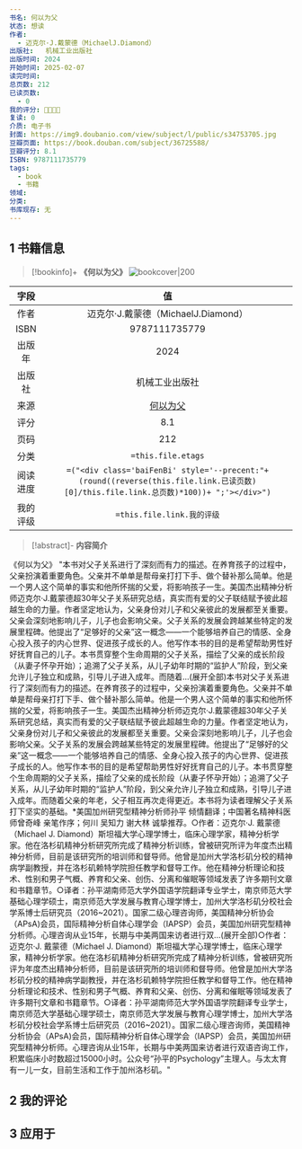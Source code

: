 ```yaml
---
书名: 何以为父
状态: 想读
作者:  
  - 迈克尔·J.戴蒙德（MichaelJ.Diamond） 
出版社:   机械工业出版社
出版时间: 2024
开始时间: 2025-02-07
读完时间: 
总页数: 212 
已读页数:
  - 0
我的评分: 🌟🌟🌟🌟
复读: 0
介质: 电子书
封面: https://img9.doubanio.com/view/subject/l/public/s34753705.jpg 
豆瓣页面: https://book.douban.com/subject/36725588/ 
豆瓣评分: 8.1 
ISBN: 9787111735779 
tags:
  - book
  - 书籍
领域: 
分类: 
书库现存: 无
---
```

## 1 书籍信息

> [!bookinfo]+ **《何以为父》**
> ![bookcover|200](https://img9.doubanio.com/view/subject/l/public/s34753705.jpg)
>
|  字段  |                                                               值                                                                |
| :--: | :----------------------------------------------------------------------------------------------------------------------------: |
|  作者  |     迈克尔·J.戴蒙德（MichaelJ.Diamond）                                                           |
| ISBN |                                                            9787111735779                                                            |
| 出版年  |                                                       2024                                                        |
| 出版社  |                                                         机械工业出版社                                                          |
|  来源  |                                                      [何以为父](https://book.douban.com/subject/36725588/)                                                      |
|  评分  |                                                           8.1                                                            |
|  页码  |                                                         212                                                          |
|  分类  |                                                       `=this.file.etags`                                                       |
| 阅读进度 | `=("<div class='baiFenBi' style='--precent:"+ (round((reverse(this.file.link.已读页数)[0]/this.file.link.总页数)*100))+ ";'></div>")` |
| 我的评级 |                                                     `=this.file.link.我的评级`                                                     |

> [!abstract]- **内容简介**
>
《何以为父》
"本书对父子关系进行了深刻而有力的描述。在养育孩子的过程中，父亲扮演着重要角色。父亲并不单单是帮母亲打打下手、做个替补那么简单。他是一个男人这个简单的事实和他所怀揣的父爱，将影响孩子一生。美国杰出精神分析师迈克尔·J.戴蒙德超30年父子关系研究总结，真实而有爱的父子联结赋予彼此超越生命的力量。作者坚定地认为，父亲身份对儿子和父亲彼此的发展都至关重要。父亲会深刻地影响儿子，儿子也会影响父亲。父子关系的发展会跨越某些特定的发展里程碑。他提出了“足够好的父亲”这一概念——一个能够培养自己的情感、全身心投入孩子的内心世界、促进孩子成长的人。他写作本书的目的是希望帮助男性好好抚育自己的儿子。本书贯穿整个生命周期的父子关系，描绘了父亲的成长阶段（从妻子怀孕开始）；追溯了父子关系，从儿子幼年时期的“监护人”阶段，到父亲允许儿子独立和成熟，引导儿子进入成年。而随着...(展开全部)本书对父子关系进行了深刻而有力的描述。在养育孩子的过程中，父亲扮演着重要角色。父亲并不单单是帮母亲打打下手、做个替补那么简单。他是一个男人这个简单的事实和他所怀揣的父爱，将影响孩子一生。美国杰出精神分析师迈克尔·J.戴蒙德超30年父子关系研究总结，真实而有爱的父子联结赋予彼此超越生命的力量。作者坚定地认为，父亲身份对儿子和父亲彼此的发展都至关重要。父亲会深刻地影响儿子，儿子也会影响父亲。父子关系的发展会跨越某些特定的发展里程碑。他提出了“足够好的父亲”这一概念——一个能够培养自己的情感、全身心投入孩子的内心世界、促进孩子成长的人。他写作本书的目的是希望帮助男性好好抚育自己的儿子。本书贯穿整个生命周期的父子关系，描绘了父亲的成长阶段（从妻子怀孕开始）；追溯了父子关系，从儿子幼年时期的“监护人”阶段，到父亲允许儿子独立和成熟，引导儿子进入成年。而随着父亲的年老，父子相互再次走得更近。本书将为读者理解父子关系打下坚实的基础。*美国加州研究型精神分析师孙平 倾情翻译；中国著名精神科医师曾奇峰 亲笔作序；何川 吴知力 谢大林 诚挚推荐。○作者：迈克尔·J. 戴蒙德（Michael J. Diamond）斯坦福大学心理学博士，临床心理学家，精神分析学家。他在洛杉矶精神分析研究所完成了精神分析训练，曾被研究所评为年度杰出精神分析师，目前是该研究所的培训师和督导师。他曾是加州大学洛杉矶分校的精神病学副教授，并在洛杉矶赖特学院担任教学和督导工作。他在精神分析理论和技术、性别和男子气概、养育和父亲、创伤、分离和催眠等领域发表了许多期刊文章和书籍章节。○译者：孙平湖南师范大学外国语学院翻译专业学士，南京师范大学基础心理学硕士，南京师范大学发展与教育心理学博士，加州大学洛杉矶分校社会学系博士后研究员（2016~2021）。国家二级心理咨询师，美国精神分析协会（APsA)会员，国际精神分析自体心理学会（IAPSP）会员，美国加州研究型精神分析师。心理咨询从业15年，长期与中美两国来访者进行双...(展开全部)○作者：迈克尔·J. 戴蒙德（Michael J. Diamond）斯坦福大学心理学博士，临床心理学家，精神分析学家。他在洛杉矶精神分析研究所完成了精神分析训练，曾被研究所评为年度杰出精神分析师，目前是该研究所的培训师和督导师。他曾是加州大学洛杉矶分校的精神病学副教授，并在洛杉矶赖特学院担任教学和督导工作。他在精神分析理论和技术、性别和男子气概、养育和父亲、创伤、分离和催眠等领域发表了许多期刊文章和书籍章节。○译者：孙平湖南师范大学外国语学院翻译专业学士，南京师范大学基础心理学硕士，南京师范大学发展与教育心理学博士，加州大学洛杉矶分校社会学系博士后研究员（2016~2021）。国家二级心理咨询师，美国精神分析协会（APsA)会员，国际精神分析自体心理学会（IAPSP）会员，美国加州研究型精神分析师。心理咨询从业15年，长期与中美两国来访者进行双语咨询工作，积累临床小时数超过15000小时。公众号“孙平的Psychology”主理人。与太太育有一儿一女，目前生活和工作于加州洛杉矶。"


## 2 我的评论

## 3 应用于

